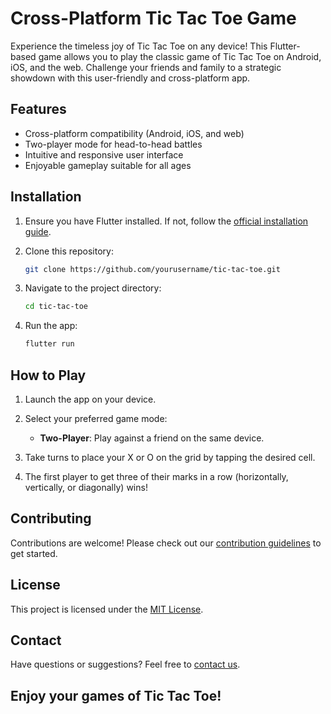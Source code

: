 # Cross-Platform Tic Tac Toe Game

Experience the timeless joy of Tic Tac Toe on any device! This Flutter-based game allows you to play the classic game of Tic Tac Toe on Android, iOS, and the web. Challenge your friends and family to a strategic showdown with this user-friendly and cross-platform app.

## Features

- Cross-platform compatibility (Android, iOS, and web)
- Two-player mode for head-to-head battles
- Intuitive and responsive user interface
- Enjoyable gameplay suitable for all ages

## Installation

1. Ensure you have Flutter installed. If not, follow the [official installation guide](https://flutter.dev/docs/get-started/install).

2. Clone this repository:

   ```bash
   git clone https://github.com/yourusername/tic-tac-toe.git
   ```

3. Navigate to the project directory:

   ```bash
   cd tic-tac-toe
   ```

4. Run the app:

   ```bash
   flutter run
   ```

## How to Play

1. Launch the app on your device.

2. Select your preferred game mode:
   - **Two-Player**: Play against a friend on the same device.

3. Take turns to place your X or O on the grid by tapping the desired cell.

4. The first player to get three of their marks in a row (horizontally, vertically, or diagonally) wins!


## Contributing

Contributions are welcome! Please check out our [contribution guidelines](CONTRIBUTING.md) to get started.

## License

This project is licensed under the [MIT License](LICENSE).

## Contact

Have questions or suggestions? Feel free to [contact us](mailto:youremail@example.com).

Enjoy your games of Tic Tac Toe!
---
